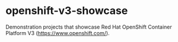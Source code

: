 # openshift-v3-showcase
Demonstration projects that showcase Red Hat OpenShift Container Platform V3 (https://www.openshift.com/).
